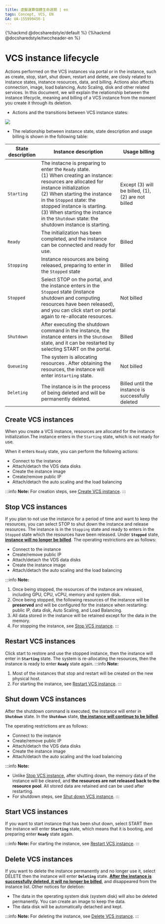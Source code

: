 ```yaml
---
title: 虛擬運算個體生命週期 | en
tags: Concept, VCS, EN
GA: UA-155999456-1
---
```


{%hackmd @docsharedstyle/default %}
{%hackmd @docsharedstyle/twccheader-en %}

# VCS instance lifecycle

Actions performed on the VCS instances via portal or in the instance, such as create, stop, start, shut down, restart and delete, are closly related to instance states, instance resources, data, and billing. Actions also affects connection, image, load balancing, Auto Scaling, disk and other related services. In this document, we will explain the relationship between the instance lifecycle, meaning and billing of a VCS instance from the moment you create it through its deletion.



- Actions and the transitions between VCS instance states:

![](https://cos.twcc.ai/SYS-MANUAL/uploads/upload_0ddbf0fb265fdc81e6d0ba2e28bb4f75.png)





- The relationship between instance state, state description and usage billing is shown in the following table:

| State description | Instance description |Usage billing | 
| -------- | -------- | -------- |
| `Starting`     |The instacne is preparing to enter the `Ready` state.<br> (1) When creating an instance: resources are allocated for instance initialization<br> (2) When starting the instance in the `Stopped` state: the stopped instance is starting. <br> (3) When starting the instance in the `Shutdown` state: the shutdown instance is starting.| Except (3) will be billed, (1), (2) are not billed     | 
| `Ready`     | The initialization has been completed, and the instance can be connected and ready for use.|Billed     | 
| `Stopping`   |Instance resources are being released, preparing to enter in the  `Stopped` state | Billed    | 
| `Stopped`    |Select STOP on the portal, and the instance enters in the `Stopped` state (instance shutdown and computing resources have been released), and you can click start on portal again to re-allocate resources. | Not billed|
| `Shutdown`    |After executing the shutdown command in the instance, the instance enters in the `Shutdown` state, and it can be restarted by selecting START on the portal. | Billed| 
| `Queueing`     | The system is allocating resources . After obtaining the resources, the instance will enter in`Starting` state.|Not billed    | 
| `Deleting`     | The instance is in the process of being deleted and will be permanently deleted.|Billed until the instance is successfully deleted     | 

## Create VCS instances
When you create a VCS instance, resources are allocated for the instance initialization.The instance enters in the `Starting` state, which is not ready for use.

When it enters `Ready` state, you can perform the following actions:


- <i class="fa fa-check" aria-hidden="true"></i> Connect to the instance
- <i class="fa fa-check" aria-hidden="true"></i> Attach/detach the VDS data disks
- <i class="fa fa-check" aria-hidden="true"></i> Create the instance image
- <i class="fa fa-check" aria-hidden="true"></i> Create/remove public IP
- <i class="fa fa-check" aria-hidden="true"></i> Attach/detach the auto scaling and the load balancing

:::info
<i class="fa fa-paperclip fa-20" aria-hidden="true"></i> **Note:** For creation steps, see [<ins> Create VCS instance</ins>](https://man.twcc.ai/@twccdocs/guide-vcs-create-en).
:::

## Stop VCS instances
If you plan to not use the instance for a period of time and want to keep the resources, you can select STOP to shut down the instance and release resources. The instance is in the `Stopping` state and ready to enters in the `Stopped` state which the resources have been released. Under **`Stopped`** state, <ins>**instance will no longer be billed**</ins>. The operating restrictions are as follows:


- <i class="fa fa-times" aria-hidden="true"></i> Connect to the instance
- <i class="fa fa-times" aria-hidden="true"></i> Create/remove public IP
- <i class="fa fa-times" aria-hidden="true"></i> Attach/detach the VDS data disks
- <i class="fa fa-times" aria-hidden="true"></i> Create the instance image
- <i class="fa fa-times" aria-hidden="true"></i> Attach/detach the auto scaling and the load balancing

:::info
<i class="fa fa-paperclip fa-20" aria-hidden="true"></i> **Note:**  
1. Once being stopped, the resources of the instance are released, including GPU, CPU, vCPU, memory and system disk.
2. Once being stopped, the following resources of the instance will be **preserved** and will be configured for the instance when restarting: public IP, data disk, Auto Scaling, and Load Balancing.
3. All data stored in the instance will be retained except for the data in the memory.
4. For stopping the instance, see [<ins>Stop VCS instance</ins>](https://man.twcc.ai/@twccdocs/vcs-guide-manage-instance-en#%E5%81%9C%E6%AD%A2%E5%80%8B%E9%AB%94).
:::

## Restart VCS instances

Click start to restore and use the stopped instance, then the instance will enter in **`Starting`** state. The system is re-allocating the resources, then the instance is ready to enter **`Ready`** state again.
:::info
<i class="fa fa-paperclip fa-20" aria-hidden="true"></i> **Note:**  
1. Most of the instances that stop and restart will be created on the new physical host.
2. For starting the instance, see [<ins>Restart VCS instance</ins>](https://man.twcc.ai/@twccdocs/vcs-guide-manage-instance-en#%E9%87%8D%E5%95%9F%E5%80%8B%E9%AB%94).
:::


## Shut down VCS instances

After the shutdown command is executed, the instance will enter in **`Shutdown`** state. In the **`Shutdown`** state, <ins>**the instance will continue to be billed**</ins>.

The operating restrictions are as follows:

- <i class="fa fa-times" aria-hidden="true"></i> Connect to the instance
- <i class="fa fa-times" aria-hidden="true"></i> Create/remove public IP
- <i class="fa fa-check" aria-hidden="true"></i> Attach/detach the VDS data disks
- <i class="fa fa-check" aria-hidden="true"></i> Create the instance image
- <i class="fa fa-times" aria-hidden="true"></i> Attach/detach the auto scaling and the load balancing

:::info
<i class="fa fa-paperclip fa-20" aria-hidden="true"></i> **Note:** 
- Unlike [<ins>Stop VCS instance</ins>](#Stop-VCS-instance), after shutting down, the memory data of the instance will be cleared, and **the resources are not released back to the resource pool**. All stored data are retained and can be used after restarting.
- For shutdown steps, see [<ins>Shut down VCS instance</ins>](https://man.twcc.ai/@twccdocs/vcs-guide-manage-instance-en#%E5%88%AA%E9%99%A4%E5%80%8B%E9%AB%94).
:::

## Start VCS instances

If you want to start instance that has been shut down, select START then the instance will enter **`Starting`** state, which means that it is booting, and preparing enter **`Ready`** state again.


:::info
<i class="fa fa-paperclip fa-20" aria-hidden="true"></i> **Note:**  For starting the instance, see [<ins>Restart VCS instance</ins>](https://man.twcc.ai/@twccdocs/concept-vcs-lifecycle-en#%E5%80%8B%E9%AB%94%E9%87%8D%E9%96%8B%E6%A9%9F).
:::

## Delete VCS instances

If you want to delete the instance permanently and no longer use it, select DELETE then the instance will enter **`Deleting`** state. <ins>**After the instance is successfully deleted, it will no longer be billed**</ins>, and disappeared from the instance list. Other notices for deletion:

- The data in the operating system disk (system disk) will also be deleted permanently. You can create an image to keep the data.
- The data disk will be automatically detached and kept.

:::info
<i class="fa fa-paperclip fa-20" aria-hidden="true"></i> **Note:**  For deleting the instance, see [<ins>Delete VCS instance</ins>](https://man.twcc.ai/@twccdocs/vcs-guide-manage-instance-en#%E5%88%AA%E9%99%A4%E5%80%8B%E9%AB%94).
:::

